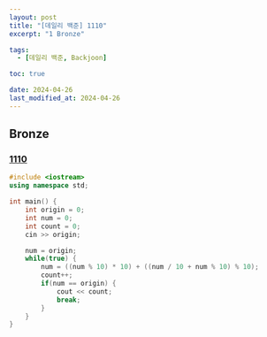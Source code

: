 ```yaml
---
layout: post
title: "[데일리 백준] 1110"
excerpt: "1 Bronze"

tags:
  - [데일리 백준, Backjoon]

toc: true

date: 2024-04-26
last_modified_at: 2024-04-26
---
```

## Bronze
### [1110][def]

```c++
#include <iostream>
using namespace std;

int main() {
    int origin = 0;
    int num = 0;
    int count = 0;
    cin >> origin;

    num = origin;
    while(true) {
        num = ((num % 10) * 10) + ((num / 10 + num % 10) % 10);
        count++;
        if(num == origin) {
            cout << count;
            break;
        }
    }
}
```

[def]: https://www.acmicpc.net/problem/1110